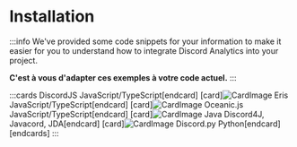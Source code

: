 # Installation

:::info
We've provided some code snippets for your information to make it easier for you to understand how to integrate Discord Analytics into your project.

**C'est à vous d'adapter ces exemples à votre code actuel.**
:::

:::cards
DiscordJS
JavaScript/TypeScript[endcard] [card]![CardImage](https://i.imgur.com/GHlKoc1.png) Eris
JavaScript/TypeScript[endcard] [card]![CardImage](https://i.imgur.com/GHlKoc1.png) Oceanic.js
JavaScript/TypeScript[endcard] [card]![CardImage](https://i.imgur.com/GHlKoc1.png) Java
Discord4J, Javacord, JDA[endcard] [card]![CardImage](https://i.imgur.com/GHlKoc1.png) Discord.py
Python[endcard]
[endcards]
:::
